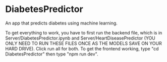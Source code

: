 # DiabetesPredictor
An app that predicts diabetes using machine learning.

To get everything to work, you have to first run the backend file, which is in Server/DiabetesPredictor.ipynb and Server/HeartDiseasePredictor (YOU ONLY NEED TO RUN THESE FILES ONCE AS THE MODELS SAVE ON YOUR HARD DRIVE). Click run all for both.
To get the frontend working, type "cd DiabetesPredictor" then type "npm run dev".
